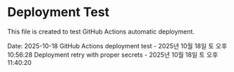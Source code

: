 # Deployment Test

This file is created to test GitHub Actions automatic deployment.

Date: 2025-10-18
GitHub Actions deployment test - 2025년 10월 18일 토 오후 10:56:28
Deployment retry with proper secrets - 2025년 10월 18일 토 오후 11:40:20
